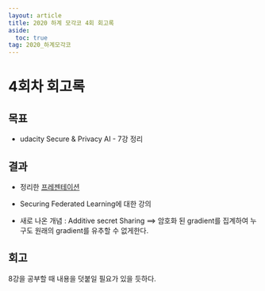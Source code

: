 ```yaml
---
layout: article
title: 2020 하계 모각코 4회 회고록
aside:
  toc: true
tag: 2020_하계모각코
---
```

# 4회차 회고록

## 목표

* udacity Secure & Privacy AI - 7강 정리

## 결과

* 정리한 [프레젠테이션](https://docs.google.com/presentation/d/176qYvGC6BqkRoNi4ulZThzcQXOcMc3Up28ru_OJ2LB4/edit?usp=sharing)

* Securing Federated Learning에 대한 강의

* 새로 나온 개념 : Additive secret Sharing ==> 암호화 된 gradient를 집계하여 누구도 원래의 gradient를 유추할 수 없게한다.



## 회고

8강을 공부할 때 내용을 덧붙일 필요가 있을 듯하다.

